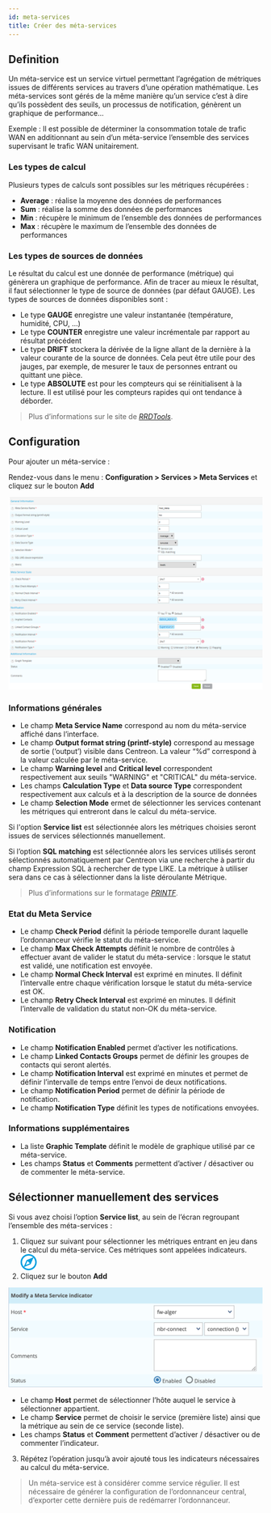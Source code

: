 ```yaml
---
id: meta-services
title: Créer des méta-services
---
```


## Definition

Un méta-service est un service virtuel permettant l’agrégation de métriques issues de différents services au travers
d’une opération mathématique. Les méta-services sont gérés de la même manière qu’un service c’est à dire qu’ils
possèdent des seuils, un processus de notification, génèrent un graphique de performance...

Exemple : Il est possible de déterminer la consommation totale de trafic WAN en additionnant au sein d’un méta-service
l’ensemble des services supervisant le trafic WAN unitairement.

### Les types de calcul

Plusieurs types de calculs sont possibles sur les métriques récupérées :

* **Average** : réalise la moyenne des données de performances
* **Sum** : réalise la somme des données de performances
* **Min** : récupère le minimum de l’ensemble des données de performances
* **Max** : récupère le maximum de l’ensemble des données de performances

### Les types de sources de données

Le résultat du calcul est une donnée de performance (métrique) qui génèrera un graphique de performance. Afin de tracer
au mieux le résultat, il faut sélectionner le type de source de données (par défaut GAUGE). Les types de sources de
données disponibles sont :

* Le type **GAUGE** enregistre une valeur instantanée (température, humidité, CPU, ...)
* Le type **COUNTER** enregistre une valeur incrémentale par rapport au résultat précédent
* Le type **DRIFT** stockera la dérivée de la ligne allant de la dernière à la valeur courante de la source de données.
Cela peut être utile pour des jauges, par exemple, de mesurer le taux de personnes entrant ou quittant une pièce.
* Le type **ABSOLUTE** est pour les compteurs qui se réinitialisent à la lecture. Il est utilisé pour les compteurs
rapides qui ont tendance à déborder.

> Plus d’informations sur le site de *[RRDTools](http://oss.oetiker.ch/rrdtool/doc/rrdcreate.en)*.

## Configuration

Pour ajouter un méta-service :

Rendez-vous dans le menu : **Configuration > Services > Meta Services** et cliquez sur le bouton **Add**

![image](../../assets/configuration/02addmetaservice.png)

### Informations générales

* Le champ **Meta Service Name** correspond au nom du méta-service affiché dans l’interface.
* Le champ **Output format string (printf-style)** correspond au message de sortie (‘output’) visible dans Centreon.
La valeur “%d” correspond à la valeur calculée par le méta-service.
* Le champ **Warning level** and **Critical level** correspondent respectivement aux seuils "WARNING" et
"CRITICAL" du méta-service.
* Les champs **Calculation Type** et **Data source Type** correspondent respectivement aux calculs et à la description
de la source de données
* Le champ **Selection Mode** ermet de sélectionner les services contenant les métriques qui entreront dans le calcul
du méta-service.

Si l'option **Service list** est sélectionnée alors les métriques choisies seront issues de services sélectionnés
manuellement.

Si l’option **SQL matching**  est sélectionnée alors les services utilisés seront sélectionnés automatiquement par
Centreon via une recherche à partir du champ Expression SQL à rechercher de type LIKE. La métrique à utiliser sera dans
ce cas à sélectionner dans la liste déroulante Métrique.

> Plus d’informations sur le formatage *[PRINTF](http://en.wikipedia.org/wiki/Printf_format_string)*.

### Etat du Meta Service

* Le champ **Check Period** définit la période temporelle durant laquelle l’ordonnanceur vérifie le statut du méta-service.
* Le champ **Max Check Attempts** définit le nombre de contrôles à effectuer avant de valider le statut du méta-service
: lorsque le statut est validé, une notification est envoyée.
* Le champ **Normal Check Interval** est exprimé en minutes. Il définit l’intervalle entre chaque vérification lorsque
le statut du méta-service est OK.
* Le champ **Retry Check Interval** est exprimé en minutes. Il définit l’intervalle de validation du statut non-OK du
méta-service.

### Notification

* Le champ **Notification Enabled** permet d’activer les notifications.
* Le champ **Linked Contacts Groups** permet de définir les groupes de contacts qui seront alertés.
* Le champ **Notification Interval** est exprimé en minutes et permet de définir l’intervalle de temps entre l’envoi
de deux notifications.
* Le champ **Notification Period** permet de définir la période de notification.
* Le champ **Notification Type** définit les types de notifications envoyées.

### Informations supplémentaires

* La liste **Graphic Template** définit le modèle de graphique utilisé par ce méta-service.
* Les champs **Status** et **Comments** permettent d’activer / désactiver ou de commenter le méta-service.

## Sélectionner manuellement des services

Si vous avez choisi l’option **Service list**, au sein de l’écran regroupant l’ensemble des méta-services :

1. Cliquez sur suivant pour sélectionner les métriques entrant en jeu dans le calcul du méta-service. Ces métriques
sont appelées indicateurs. ![image](../../assets/configuration/common/flechedirection.png)
2. Cliquez sur le bouton **Add**

![image](../../assets/configuration/02metaservicesindicators.png)

* Le champ **Host** permet de sélectionner l’hôte auquel le service à sélectionner appartient.
* Le champ **Service** permet de choisir le service (première liste) ainsi que la métrique au sein de ce service
(seconde liste).
* Les champs **Status** et **Comment** permettent d’activer / désactiver ou de commenter l’indicateur.

3. Répétez l’opération jusqu’à avoir ajouté tous les indicateurs nécessaires au calcul du méta-service.

> Un méta-service est à considérer comme service régulier. Il est nécessaire de générer la configuration de
> l’ordonnanceur central, d’exporter cette dernière puis de redémarrer l’ordonnanceur.
